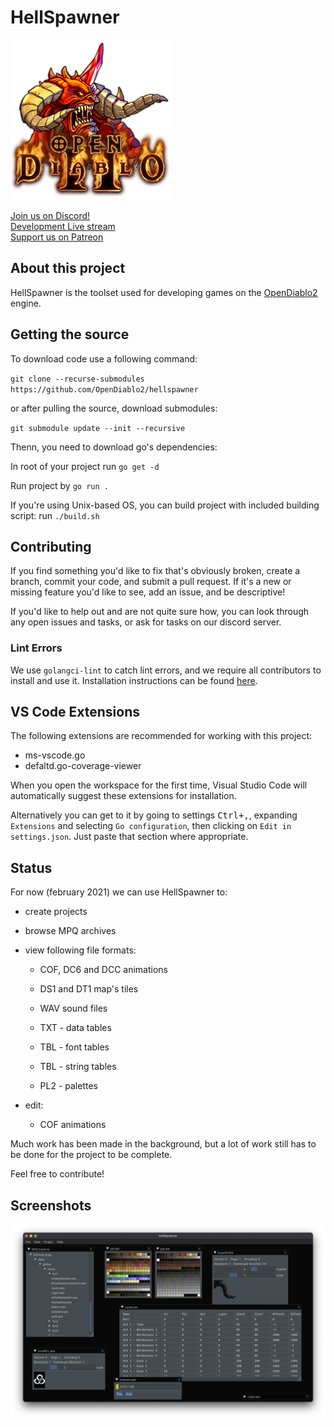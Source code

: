 # HellSpawner

![Logo](hsassets/images/d2logo.png)

[Join us on Discord!](https://discord.gg/pRy8tdc)\
[Development Live stream](https://www.twitch.tv/essial/)\
[Support us on Patreon](https://www.patreon.com/bePatron?u=37261055)

## About this project

HellSpawner is the toolset used for developing games on the [OpenDiablo2](https://github.com/OpenDiablo2/OpenDiablo2) engine. 

## Getting the source

To download code use a following command:

`git clone --recurse-submodules https://github.com/OpenDiablo2/hellspawner`

or after pulling the source, download submodules:

`git submodule update --init --recursive`

Thenn, you need to download go's dependencies:

In root of your project run `go get -d`

Run project by `go run .`

If you're using Unix-based OS, you can build project with included building script: run `./build.sh`

## Contributing

If you find something you'd like to fix that's obviously broken, create a branch, commit your code, and submit a pull request. If it's a new or missing feature you'd like to see, add an issue, and be descriptive!

If you'd like to help out and are not quite sure how, you can look through any open issues and tasks, or ask
for tasks on our discord server.


### Lint Errors
We use `golangci-lint` to catch lint errors, and we require all contributors to install and use
 it. Installation instructions can be found [here](https://golangci-lint.run/usage/install/).


## VS Code Extensions

The following extensions are recommended for working with this project:

-   ms-vscode.go
-   defaltd.go-coverage-viewer

When you open the workspace for the first time, Visual Studio Code will automatically suggest these extensions for installation.

Alternatively you can get to it by going to settings <kbd>Ctrl+,</kbd>, expanding `Extensions` and selecting `Go configuration`,
then clicking on `Edit in settings.json`. Just paste that section where appropriate.

## Status

For now (february 2021) we can use HellSpawner to:

* create projects

* browse MPQ archives

* view following file formats:

  - COF, DC6 and DCC animations

  - DS1 and DT1 map's tiles
  
  - WAV sound files

  - TXT - data tables

  - TBL - font tables
  
  - TBL - string tables

  - PL2 - palettes

* edit:

  - COF animations

Much work has been made in the background, but a lot of work still has to be done for the project to be complete.

Feel free to contribute!

## Screenshots
![Screenshot](docs/overview.png)
